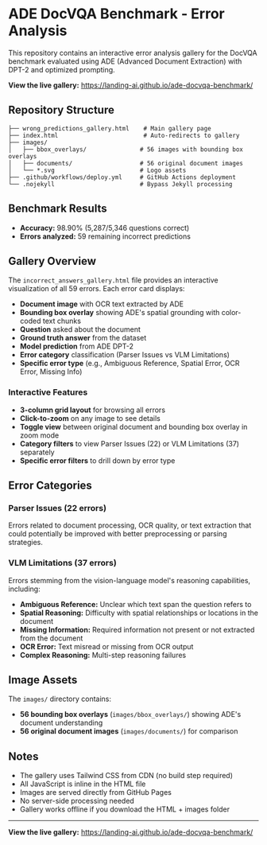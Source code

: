 # ADE DocVQA Benchmark - Error Analysis

This repository contains an interactive error analysis gallery for the DocVQA benchmark evaluated using ADE (Advanced Document Extraction) with DPT-2 and optimized prompting.

**View the live gallery:** https://landing-ai.github.io/ade-docvqa-benchmark/

## Repository Structure

```
├── wrong_predictions_gallery.html    # Main gallery page
├── index.html                        # Auto-redirects to gallery
├── images/
│   ├── bbox_overlays/               # 56 images with bounding box overlays
│   ├── documents/                   # 56 original document images
│   └── *.svg                        # Logo assets
├── .github/workflows/deploy.yml     # GitHub Actions deployment
└── .nojekyll                        # Bypass Jekyll processing
```

## Benchmark Results

- **Accuracy:** 98.90% (5,287/5,346 questions correct)
- **Errors analyzed:** 59 remaining incorrect predictions

## Gallery Overview

The `incorrect_answers_gallery.html` file provides an interactive visualization of all 59 errors. Each error card displays:

- **Document image** with OCR text extracted by ADE
- **Bounding box overlay** showing ADE's spatial grounding with color-coded text chunks
- **Question** asked about the document
- **Ground truth answer** from the dataset
- **Model prediction** from ADE DPT-2
- **Error category** classification (Parser Issues vs VLM Limitations)
- **Specific error type** (e.g., Ambiguous Reference, Spatial Error, OCR Error, Missing Info)

### Interactive Features

- **3-column grid layout** for browsing all errors
- **Click-to-zoom** on any image to see details
- **Toggle view** between original document and bounding box overlay in zoom mode
- **Category filters** to view Parser Issues (22) or VLM Limitations (37) separately
- **Specific error filters** to drill down by error type

## Error Categories

### Parser Issues (22 errors)
Errors related to document processing, OCR quality, or text extraction that could potentially be improved with better preprocessing or parsing strategies.

### VLM Limitations (37 errors)
Errors stemming from the vision-language model's reasoning capabilities, including:
- **Ambiguous Reference:** Unclear which text span the question refers to
- **Spatial Reasoning:** Difficulty with spatial relationships or locations in the document
- **Missing Information:** Required information not present or not extracted from the document
- **OCR Error:** Text misread or missing from OCR output
- **Complex Reasoning:** Multi-step reasoning failures

## Image Assets

The `images/` directory contains:
- **56 bounding box overlays** (`images/bbox_overlays/`) showing ADE's document understanding
- **56 original document images** (`images/documents/`) for comparison

## Notes

- The gallery uses Tailwind CSS from CDN (no build step required)
- All JavaScript is inline in the HTML file
- Images are served directly from GitHub Pages
- No server-side processing needed
- Gallery works offline if you download the HTML + images folder

---

**View the live gallery:** https://landing-ai.github.io/ade-docvqa-benchmark/
